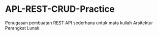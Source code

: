 # APL-REST-CRUD-Practice
Penugasan pembuatan REST API sederhana untuk mata kuliah Arsitektur Perangkat Lunak
